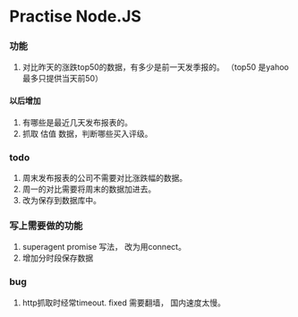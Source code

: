 # Practise Node.JS
   
### 功能  
1. 对比昨天的涨跌top50的数据，有多少是前一天发季报的。 （top50 是yahoo最多只提供当天前50）  
#### 以后增加  
1. 有哪些是最近几天发布报表的。   
2. 抓取 估值 数据，判断哪些买入评级。  
   
### todo  
1. 周末发布报表的公司不需要对比涨跌幅的数据。   
2. 周一的对比需要将周末的数据加进去。
3. 改为保存到数据库中。


### 写上需要做的功能  
1. superagent promise 写法， 改为用connect。
2. 增加分时段保存数据

  
### bug  
1. http抓取时经常timeout. fixed 需要翻墙， 国内速度太慢。

